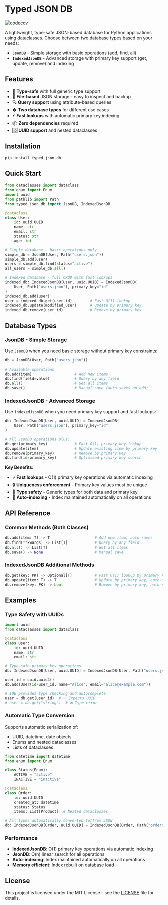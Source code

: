 # Typed JSON DB

[![codecov](https://codecov.io/gh/frangiz/typed-json-db/branch/main/graph/badge.svg?token=7W6IH9PXQO)](https://codecov.io/gh/frangiz/typed-json-db)

A lightweight, type-safe JSON-based database for Python applications using dataclasses. Choose between two database types based on your needs:

- **`JsonDB`** - Simple storage with basic operations (add, find, all)
- **`IndexedJsonDB`** - Advanced storage with primary key support (get, update, remove) and indexing

## Features

- 🚀 **Type-safe** with full generic type support
- 📁 **File-based** JSON storage - easy to inspect and backup  
- 🔍 **Query support** using attribute-based queries
- � **Two database types** for different use cases
- ⚡ **Fast lookups** with automatic primary key indexing
- 📦 **Zero dependencies** required
- 🆔 **UUID support** and nested dataclasses

## Installation

```bash
pip install typed-json-db
```

## Quick Start

```python
from dataclasses import dataclass
from enum import Enum
import uuid
from pathlib import Path
from typed_json_db import JsonDB, IndexedJsonDB

@dataclass
class User:
    id: uuid.UUID
    name: str
    email: str
    status: str
    age: int

# Simple database - basic operations only
simple_db = JsonDB(User, Path("users.json"))
simple_db.add(user)
users = simple_db.find(status="active")
all_users = simple_db.all()

# Indexed database - full CRUD with fast lookups
indexed_db: IndexedJsonDB[User, uuid.UUID] = IndexedJsonDB(
    User, Path("users.json"), primary_key="id"
)
indexed_db.add(user)
user = indexed_db.get(user_id)        # Fast O(1) lookup
indexed_db.update(modified_user)      # Update by primary key
indexed_db.remove(user_id)            # Remove by primary key
```

## Database Types

### JsonDB - Simple Storage

Use `JsonDB` when you need basic storage without primary key constraints:

```python
db = JsonDB(User, Path("users.json"))

# Available operations
db.add(item)                   # Add new items
db.find(field=value)           # Query by any field  
db.all()                       # Get all items
db.save()                      # Manual save (auto-saves on add)
```

### IndexedJsonDB - Advanced Storage  

Use `IndexedJsonDB` when you need primary key support and fast lookups:

```python
db: IndexedJsonDB[User, uuid.UUID] = IndexedJsonDB(
    User, Path("users.json"), primary_key="id"
)

# All JsonDB operations plus:
db.get(primary_key)            # Fast O(1) primary key lookup
db.update(item)                # Update existing item by primary key
db.remove(primary_key)         # Remove by primary key
db.find(id=primary_key)        # Optimized primary key search
```

**Key Benefits:**
- ⚡ **Fast lookups** - O(1) primary key operations via automatic indexing
- 🔒 **Uniqueness enforcement** - Primary key values must be unique
- 🎯 **Type safety** - Generic types for both data and primary key
- 🔄 **Auto-indexing** - Index maintained automatically on all operations

## API Reference

### Common Methods (Both Classes)

```python
db.add(item: T) -> T                    # Add new item, auto-saves
db.find(**kwargs) -> List[T]            # Query by any field  
db.all() -> List[T]                     # Get all items
db.save() -> None                       # Manual save
```

### IndexedJsonDB Additional Methods

```python
db.get(key: PK) -> Optional[T]          # Fast O(1) lookup by primary key
db.update(item: T) -> T                 # Update by primary key, auto-saves  
db.remove(key: PK) -> bool              # Remove by primary key, auto-saves
```

## Examples

### Type Safety with UUIDs

```python
import uuid
from dataclasses import dataclass

@dataclass
class User:
    id: uuid.UUID
    name: str
    email: str

# Type-safe primary key operations  
db: IndexedJsonDB[User, uuid.UUID] = IndexedJsonDB(User, Path("users.json"), primary_key="id")

user_id = uuid.uuid4()
db.add(User(id=user_id, name="Alice", email="alice@example.com"))

# IDE provides type checking and autocomplete
user = db.get(user_id)  # ✅ Expects UUID
# user = db.get("string")  # ❌ Type error
```

### Automatic Type Conversion

Supports automatic serialization of:
- UUID, datetime, date objects
- Enums and nested dataclasses  
- Lists of dataclasses

```python
from datetime import datetime
from enum import Enum

class Status(Enum):
    ACTIVE = "active"
    INACTIVE = "inactive"

@dataclass  
class Order:
    id: uuid.UUID
    created_at: datetime
    status: Status
    items: List[Product]  # Nested dataclasses

# All types automatically converted to/from JSON
db: IndexedJsonDB[Order, uuid.UUID] = IndexedJsonDB(Order, Path("orders.json"), primary_key="id")
```

### Performance

- **IndexedJsonDB**: O(1) primary key operations via automatic indexing
- **JsonDB**: O(n) linear search for all operations
- **Auto-indexing**: Index maintained automatically on all operations
- **Memory efficient**: Index rebuilt on database load

## License

This project is licensed under the MIT License - see the [LICENSE](LICENSE) file for details.
